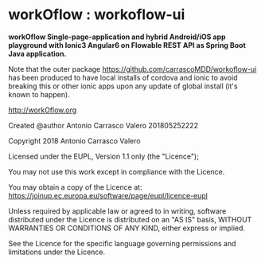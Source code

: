 # workOflow : workoflow-ui

**workOflow Single-page-application and hybrid Android/iOS app playground with Ionic3 Angular6 on  Flowable REST API as Spring Boot Java application.**

Note that the outer package 
https://github.com/carrascoMDD/workoflow-ui
has been produced to have local installs of cordova and ionic to avoid breaking this or other ionic apps upon any update of global install (it's known to happen).

http://workOflow.org

Created @author Antonio Carrasco Valero 201805252222

Copyright 2018 Antonio Carrasco Valero

Licensed under the EUPL, Version 1.1 only (the "Licence");

You may not use this work except in compliance with the
Licence.

You may obtain a copy of the Licence at:
https://joinup.ec.europa.eu/software/page/eupl/licence-eupl

Unless required by applicable law or agreed to in
writing, software distributed under the Licence is
distributed on an "AS IS" basis,
WITHOUT WARRANTIES OR CONDITIONS OF ANY KIND, either
express or implied.

See the Licence for the specific language governing
permissions and limitations under the Licence.

